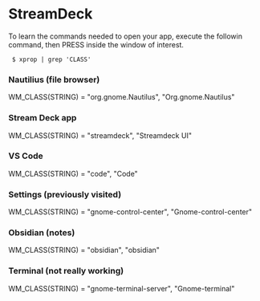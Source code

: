 # StreamDeck


To learn the commands needed to open your app,
execute the followin command,
then PRESS inside the window of interest.

```shell
 $ xprop | grep 'CLASS'
```


### Nautilius (file browser)
WM_CLASS(STRING) = "org.gnome.Nautilus", "Org.gnome.Nautilus"

### Stream Deck app
WM_CLASS(STRING) = "streamdeck", "Streamdeck UI"

### VS Code
WM_CLASS(STRING) = "code", "Code"

### Settings (previously visited)
WM_CLASS(STRING) = "gnome-control-center", "Gnome-control-center"

### Obsidian (notes)
WM_CLASS(STRING) = "obsidian", "obsidian"

### Terminal (not really working)
WM_CLASS(STRING) = "gnome-terminal-server", "Gnome-terminal"



